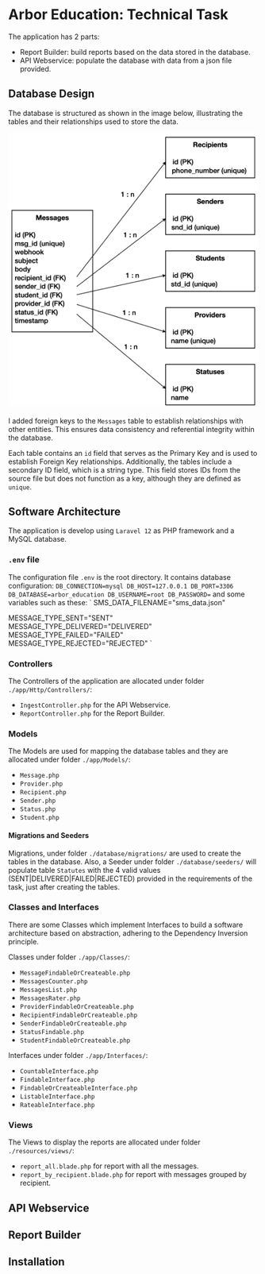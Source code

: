 # Arbor Education: Technical Task
The application has 2 parts:
* Report Builder: build reports based on the data stored in the database.
* API Webservice: populate the database with data from a json file provided.

## Database Design
The database is structured as shown in the image below, illustrating the tables and their relationships used to store the data.

![screenshot](./readme_db_design.png)

I added foreign keys to the `Messages` table to establish relationships with other entities. This ensures data consistency and referential integrity within the database.

Each table contains an `id` field that serves as the Primary Key and is used to establish Foreign Key relationships. Additionally, the tables include a secondary ID field, which is a string type. This field stores IDs from the source file but does not function as a key, although they are defined as `unique`.

## Software Architecture
The application is develop using `Laravel 12` as PHP framework and a MySQL database.

### `.env` file
The configuration file `.env` is the root directory. It contains database configuration:
`
DB_CONNECTION=mysql
DB_HOST=127.0.0.1
DB_PORT=3306
DB_DATABASE=arbor_education
DB_USERNAME=root
DB_PASSWORD=
`
and some variables such as these:
`
SMS_DATA_FILENAME="sms_data.json"

MESSAGE_TYPE_SENT="SENT"
MESSAGE_TYPE_DELIVERED="DELIVERED"
MESSAGE_TYPE_FAILED="FAILED"
MESSAGE_TYPE_REJECTED="REJECTED"
`

### Controllers
The Controllers of the application are allocated under folder `./app/Http/Controllers/`:
* `IngestController.php` for the API Webservice.
* `ReportController.php` for the Report Builder.

### Models
The Models are used for mapping the database tables and they are allocated under folder `./app/Models/`:
* `Message.php`
* `Provider.php`
* `Recipient.php`
* `Sender.php`
* `Status.php`
* `Student.php`

#### Migrations and Seeders
Migrations, under folder `./database/migrations/` are used to create the tables in the database. Also, a Seeder under folder `./database/seeders/` will populate table `Statutes` with the 4 valid values (SENT|DELIVERED|FAILED|REJECTED) provided in the requirements of the task, just after creating the tables.

### Classes and Interfaces
There are some Classes which implement Interfaces to build a software architecture based on abstraction, adhering to the Dependency Inversion principle.

Classes under folder `./app/Classes/`:
* `MessageFindableOrCreateable.php`
* `MessagesCounter.php`
* `MessagesList.php`
* `MessagesRater.php`
* `ProviderFindableOrCreateable.php`
* `RecipientFindableOrCreateable.php`
* `SenderFindableOrCreateable.php`
* `StatusFindable.php`
* `StudentFindableOrCreateable.php`

Interfaces under folder `./app/Interfaces/`:
* `CountableInterface.php`
* `FindableInterface.php`
* `FindableOrCreateableInterface.php`
* `ListableInterface.php`
* `RateableInterface.php`

### Views
The Views to display the reports are allocated under folder `./resources/views/`:
* `report_all.blade.php` for report with all the messages.
* `report_by_recipient.blade.php` for report with messages grouped by recipient.

## API Webservice


## Report Builder


## Installation


## 